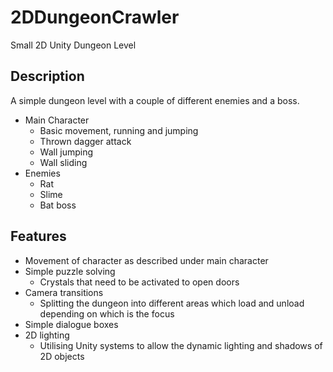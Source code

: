# 2DDungeonCrawler
Small 2D Unity Dungeon Level

## Description
A simple dungeon level with a couple of different enemies and a boss.
* Main Character
  * Basic movement, running and jumping
  * Thrown dagger attack
  * Wall jumping
  * Wall sliding
* Enemies
  * Rat
  * Slime
  * Bat boss

## Features
* Movement of character as described under main character
* Simple puzzle solving
  * Crystals that need to be activated to open doors
* Camera transitions
  * Splitting the dungeon into different areas which load and unload depending on which is the focus
* Simple dialogue boxes
* 2D lighting
  * Utilising Unity systems to allow the dynamic lighting and shadows of 2D objects
